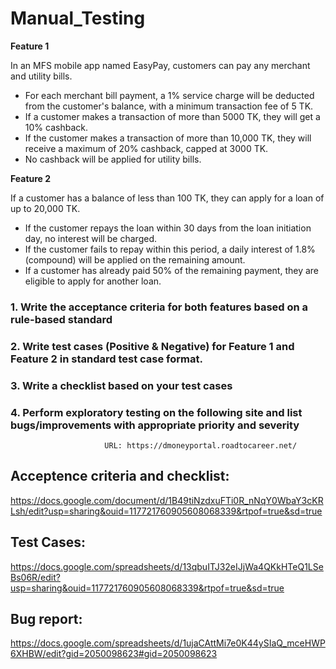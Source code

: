 # Manual_Testing

**Feature 1**

In an MFS mobile app named EasyPay, customers can pay any merchant and utility bills.

* For each merchant bill payment, a 1% service charge will be deducted from the customer's balance, with a minimum transaction fee of 5 TK.
* If a customer makes a transaction of more than 5000 TK, they will get a 10% cashback.
* If the customer makes a transaction of more than 10,000 TK, they will receive a maximum of 20% cashback, capped at 3000 TK.
* No cashback will be applied for utility bills.

**Feature 2**

If a customer has a balance of less than 100 TK, they can apply for a loan of up to 20,000 TK.

* If the customer repays the loan within 30 days from the loan initiation day, no interest will be charged.
* If the customer fails to repay within this period, a daily interest of 1.8% (compound) will be applied on the remaining amount.
* If a customer has already paid 50% of the remaining payment, they are eligible to apply for another loan. 

### 1. Write the acceptance criteria for both features based on a rule-based standard
### 2. Write test cases (Positive & Negative) for Feature 1 and Feature 2 in standard test case format.
### 3. Write a checklist based on your test cases
### 4. Perform exploratory testing on the following site and list bugs/improvements with appropriate priority and severity
                         URL: https://dmoneyportal.roadtocareer.net/

## Acceptence criteria and checklist: 
https://docs.google.com/document/d/1B49tiNzdxuFTi0R_nNqY0WbaY3cKRLsh/edit?usp=sharing&ouid=117721760905608068339&rtpof=true&sd=true
## Test Cases: 
https://docs.google.com/spreadsheets/d/13qbuITJ32eIJjWa4QKkHTeQ1LSeBs06R/edit?usp=sharing&ouid=117721760905608068339&rtpof=true&sd=true
## Bug report: 
https://docs.google.com/spreadsheets/d/1ujaCAttMi7e0K44ySIaQ_mceHWP6XHBW/edit?gid=2050098623#gid=2050098623
